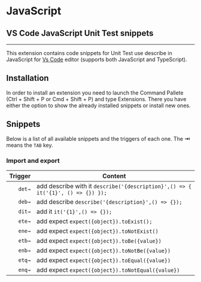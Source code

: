 # JavaScript
## VS Code JavaScript Unit Test snippets 
-------------------
This extension contains code snippets for Unit Test use describe in JavaScript for [Vs Code][code] editor (supports both JavaScript and TypeScript).

## Installation

In order to install an extension you need to launch the Command Pallete (Ctrl + Shift + P or Cmd + Shift + P) and type Extensions.
There you have either the option to show the already installed snippets or install new ones.

## Snippets

Below is a list of all available snippets and the triggers of each one. The **⇥** means the `TAB` key.

### Import and export
| Trigger  | Content |
| -------: | ------- |
| `det→`   | add describe with it `describe('{description}',() => { it('{1}', () => {}) });`|
| `deb→`   | add describe `describe('{description}',() => {});`|
| `dit→`   | add it `it('{1}',() => {});`|
| `ete→`   | add expect `expect({object}).toExist();` |
| `ene→`   | add expect `expect({object}).toNotExist()` |
| `etb→`   | add expect `expect({object}).toBe({value})` |
| `enb→`   | add expect `expect({object}).toNotBe({value})` |
| `etq→`   | add expect `expect({object}).toEqual({value})` |
| `enq→`   | add expect `expect({object}).toNotEqual({value})` |


[code]: https://code.visualstudio.com/
